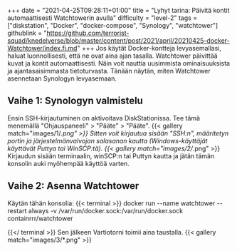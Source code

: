 +++
date = "2021-04-25T09:28:11+01:00"
title = "Lyhyt tarina: Päivitä kontit automaattisesti Watchtowerin avulla"
difficulty = "level-2"
tags = ["diskstation", "Docker", "docker-compose", "Synology", "watchtower"]
githublink = "https://github.com/terrorist-squad/knedelverse/blob/master/content/post/2021/april/20210425-docker-Watchtower/index.fi.md"
+++
Jos käytät Docker-kontteja levyasemallasi, haluat luonnollisesti, että ne ovat aina ajan tasalla. Watchtower päivittää kuvat ja kontit automaattisesti. Näin voit nauttia uusimmista ominaisuuksista ja ajantasaisimmasta tietoturvasta. Tänään näytän, miten Watchtower asennetaan Synologyn levyasemaan.
## Vaihe 1: Synologyn valmistelu
Ensin SSH-kirjautuminen on aktivoitava DiskStationissa. Tee tämä menemällä "Ohjauspaneeli" > "Pääte" > "Pääte".
{{< gallery match="images/1/*.png" >}}
Sitten voit kirjautua sisään "SSH:n", määritetyn portin ja järjestelmänvalvojan salasanan kautta (Windows-käyttäjät käyttävät Puttya tai WinSCP:tä).
{{< gallery match="images/2/*.png" >}}
Kirjaudun sisään terminaalin, winSCP:n tai Puttyn kautta ja jätän tämän konsolin auki myöhempää käyttöä varten.
## Vaihe 2: Asenna Watchtower
Käytän tähän konsolia:
{{< terminal >}}
docker run --name watchtower --restart always -v /var/run/docker.sock:/var/run/docker.sock containrrr/watchtower

{{</ terminal >}}
Sen jälkeen Vartiotorni toimii aina taustalla.
{{< gallery match="images/3/*.png" >}}
